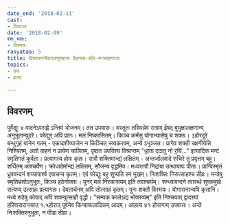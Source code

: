 ```yaml
---
date_end: '2018-02-11'
cast:
- विश्वासः
date: '2018-02-09'
रसः_भावः:
- विस्मयः
rasyataa: 5
title: विश्वासस्यैकादश्युपवासः वैहायस-बलि-मन्त्रग्रहणञ्च
topics:
- तपः
- व्रतम्

---
```


## विवरणम्
पूर्वेद्युः ४ वादनेऽपराह्णे ऽन्तिमं भोजनम्। तत उपवासः। वस्तुतः‌ तस्मिन्नेव रात्राव् ईषद् बुभुक्षालक्षणान्य् अनुभूतान्युदरे। परेद्युर् अपि प्रातः। मलं निष्कासितम्। किञ्च कर्मसु योगाभ्यासेषु च शक्तः। ३होरदूरे बन्धुगृहं यानेन गतम् - एकादशीव्याजेन न किञ्चित् स्व्यकरवम्, अन्ये ऽभुञ्जत। प्रागेव शक्ती रक्षणीयेति निश्चितम्, अतो वाहनं न प्रायेण चालितम्, पृष्ठत उपविश्य विश्रान्तम् "धा॒ता ददातु नो र॒यिं…" इत्यादिकं मन्दं स्मृतिगतं कुर्वता। प्रत्यागत्य होमः‌ कृतः। रात्रौ शक्तिमान्द्यं लक्षितम् - अन्तर्जालवादे रुचिरे तु प्रवृत्तम् बहु। शर्धितम् आश्चर्येण। क्रोधादेर्मान्द्यं लक्षितम्, सौजन्यं वृद्धमिव। मध्यरात्रौ निद्राया उत्थायापः पीताः। प्राग्विस्मृतं ध्रुववन्दनं शय्यापार्श्व एवाचम्य कृतम्। एवं‌ परेद्युः बहु शुष्यति स्म मुखम्। निःशक्तिः निरुत्साहश्च तीव्रः। मन्त्रेषु स्मृतिभ्रंशोऽनुभूतः, किञ्च हठेनोक्ताः। पुनर् मलं निरकासयम् इति त्वाश्चर्यम्। सन्ध्यावन्दने त्वारब्धे शुष्कमुखे सत्यप्य् उत्साहः प्रत्यागतः। देवतार्चनम् अपि सोत्साहं कृतम्। पुनः शक्तौ विस्मयः। योगासनान्यपि कृतानि। मध्ये शठेषु कोपाद् अपि शक्त्युत्साहौ वृद्धौ। "सम्यक् कालेऽद्य भोक्तव्यम्" इति निश्चयात् द्वादश्यां हरिवासरान्त्यात् १.५होरात् पूर्वमेव किन्वाफलादिकम् आदम्।
आहत्य ४१ होराणाम् उपवासः। अन्ते निःशक्तिरनुभूता, न पीडा तीव्रा।

